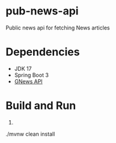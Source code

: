 # pub-news-api
Public news api for fetching News articles

# Dependencies
- JDK 17
- Spring Boot 3
- [GNews API](https://gnews.io/)

# Build and Run
1. ```shell
./mvnw clean install
```